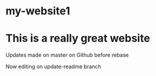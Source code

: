 # my-website1

# This is a really great website

Updates made on master on Github before rebase

Now editing on update-readme branch
